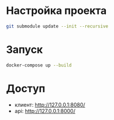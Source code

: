 # Настройка проекта

```bash
git submodule update --init --recursive
```

# Запуск

```bash
docker-compose up --build
```

# Доступ

- клиент: http://127.0.0.1:8080/
- api: http://127.0.0.1:8000/

